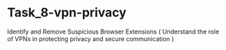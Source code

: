 # Task_8-vpn-privacy
Identify and Remove Suspicious Browser Extensions ( Understand the role of VPNs in protecting privacy and secure communication )

